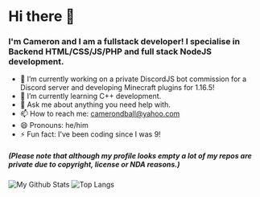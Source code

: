 # Hi there 👋
### I'm Cameron and I am a fullstack developer! I specialise in Backend HTML/CSS/JS/PHP and full stack NodeJS development.

- 🔭 I’m currently working on a private DiscordJS bot commission for a Discord server and developing Minecraft plugins for 1.16.5!
- 🌱 I’m currently learning C++ development.
- 💬 Ask me about anything you need help with.
- 📫 How to reach me: camerondball@yahoo.com
- 😄 Pronouns: he/him
- ⚡ Fun fact: I've been coding since I was 9!

##### (Please note that although my profile looks empty a lot of my repos are private due to copyright, license or NDA reasons.)

![My Github Stats](https://github-readme-stats.vercel.app/api?username=cameronball&show_icons=true&theme=dracula)
![Top Langs](https://github-readme-stats.vercel.app/api/top-langs/?username=cameronball&theme=dracula)
